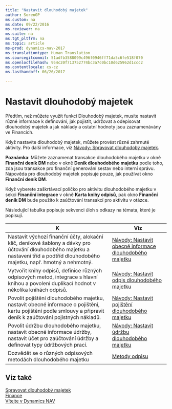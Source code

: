 ```yaml
---
title: "Nastavit dlouhodobý majetek"
author: SorenGP
ms.custom: na
ms.date: 09/22/2016
ms.reviewer: na
ms.suite: na
ms.tgt_pltfrm: na
ms.topic: article
ms-prod: dynamics-nav-2017
ms.translationtype: Human Translation
ms.sourcegitcommit: 51adfb3588099c496f0946ff71da5c6fe518f070
ms.openlocfilehash: 954c20f713752774bc3a7c0bc10d625962d1ccc2
ms.contentlocale: cs-cz
ms.lasthandoff: 06/26/2017

---
```


# <a name="set-up-fixed-assets"></a>Nastavit dlouhodobý majetek
Předtím, než můžete využít funkci Dlouhodobý majetek, musíte nastavit různé informace k definování, jak pojistit, udržovat a odepisovat dlouhodobý majetek a jak náklady a ostatní hodnoty jsou zaznamenávány ve Financích.

Když nastavíte dlouhodobý majetek, můžete provést různé zahrnuté aktivity. Pro další informace, viz [Návody: Spravovat dlouhodobý majetek](fa-manage.md).

**Poznámka**: Můžete zaznamenat transakce dlouhodobého majetku v okně **Finanční deník DM** nebo v okně **Deník dlouhodobého majetku** podle toho, zda jsou transakce pro finanční generování sestav nebo interní správu. Nápověda pro dlouhodobý majetek popisuje pouze, jak používat okno **Finanční deník DM**.

Když vyberete zaškrtávací políčko pro aktivitu dlouhodobého majetku v sekci **Finanční integrace** v okně **Karta knihy odpisů**, pak okno **Finanční deník DM** bude použito k zaúčtování transakcí pro aktivitu v otázce.

Následující tabulka popisuje sekvenci úloh s odkazy na témata, které je popisují.

| K | Viz |  
|----|-----|  
|Nastavit výchozí finanční účty, alokační klíč, deníkové šablony a dávky pro účtování dlouhodobého majetku a nastavení tříd a podtříd dlouhodobého majetku, např. hmotný a nehmotný.|[Návody: Nastavit obecné informace dlouhodobého majetku](fa-how-setup-general.md)|  
|Vytvořit knihy odpisů, definice různých odpisových metod, integrace s hlavní knihou a povolení duplikací hodnot v několika knihách odpisů.|[Návody: Nastavit odpis dlouhodobého majetku](fa-how-setup-depreciation.md)|
|Povolit pojištění dlouhodobého majetku, nastavit obecné informace o pojištění, kartu pojištění podle smlouvy a připravit deník k zaúčtování pojistných nákladů.|[Návody: Nastavit pojištění dlouhodobého majetku](fa-how-setup-insurance.md)|
|Povolit údržbu dlouhodobého majetku, nastavit obecné informace údržby, nastavit účet pro zaúčtování údržby a definovat typy údržbových prací.|[Návody: Nastavit údržbu dlouhodobého majetku](fa-how-setup-maintenance.md)|
|Dozvědět se o různých odpisových metodách dlouhodobého majetku|[Metody odpisu](fa-depreciation-methods.md)|

## <a name="see-also"></a>Viz také
[Spravovat dlouhodobý majetek](fa-manage.md)  
[Finance](finance-setup.md)  
[Vítejte v Dynamics NAV](across-get-started.md)


